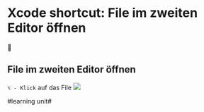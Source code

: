 # Xcode shortcut: File im zweiten Editor öffnen
🚀

## File im zweiten Editor öffnen

`⌥ - Klick` auf das File
![][image-1]

[image-1]:	assets/image-asset.png

#learning unit#